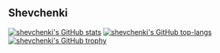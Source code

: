 ## Shevchenki
<!---
shevchenki/shevchenki is a ✨ special ✨ repository because its `README.md` (this file) appears on your GitHub profile.
You can click the Preview link to take a look at your changes.
--->

[![shevchenki's GitHub stats](https://github-readme-stats.vercel.app/api?username=shevchenki&count_private=true&show_icons=true)](https://github.com/anuraghazra/github-readme-stats)
[![shevchenki's GitHub top-langs](https://github-readme-stats.vercel.app/api/top-langs/?username=shevchenki)](https://github.com/anuraghazra/github-readme-stats)
[![shevchenki's GitHub trophy](https://github-profile-trophy.vercel.app/?username=shevchenki)](https://github.com/ryo-ma/github-profile-trophy)
